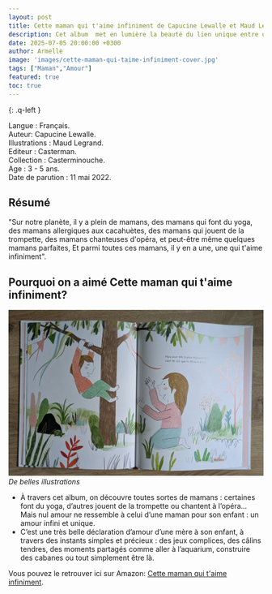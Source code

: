 ```yaml
---
layout: post
title: Cette maman qui t'aime infiniment de Capucine Lewalle et Maud Legrand. 
description: Cet album  met en lumière la beauté du lien unique entre une mère et son enfant, à travers les petits instants du quotidien. Une belle déclaration d'amour.
date: 2025-07-05 20:00:00 +0300
author: Armelle
image: 'images/cette-maman-qui-taime-infiniment-cover.jpg'
tags: ["Maman","Amour"]
featured: true
toc: true
---
```


{: .q-left }

Langue : Français.     
Auteur: Capucine Lewalle.  
Illustrations : Maud Legrand.    
Editeur : Casterman.    
Collection : Casterminouche.       
Age : 3 - 5 ans.                        
Date de parution : 11 mai 2022.     

## Résumé

"Sur notre planète, il y a plein de mamans, des mamans qui font du yoga, des mamans allergiques aux cacahuètes, des mamans qui jouent de la trompette, des mamans chanteuses d'opéra, et peut-être même quelques mamans parfaites, Et parmi toutes ces mamans, il y en a une, une qui t'aime infiniment".

## Pourquoi on a aimé Cette maman qui t'aime infiniment?

![De belles illustrations ](images/cette-maman-qui-taime-infiniment-int.jpg)
*De belles illustrations*
- À travers cet album, on découvre toutes sortes de mamans : certaines font du yoga, d’autres jouent de la trompette ou chantent à l’opéra... Mais nul amour ne ressemble à celui d’une maman pour son enfant :  un amour infini et unique.
- C’est une très belle déclaration d’amour d’une mère à son enfant, à travers des instants simples et précieux : des jeux complices, des câlins tendres, des moments partagés comme aller à l’aquarium, construire des cabanes ou tout simplement être là.

Vous pouvez le retrouver ici sur Amazon: [Cette maman qui t'aime infiniment](https://amzn.to/45pqcvS).



